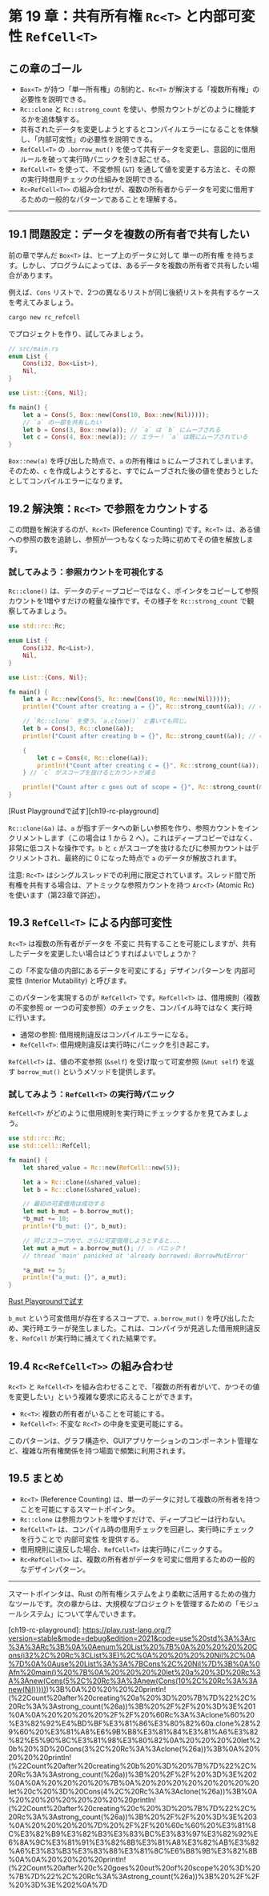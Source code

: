 # 第 19 章：共有所有権 `Rc<T>` と内部可変性 `RefCell<T>`

## この章のゴール
- `Box<T>` が持つ「単一所有権」の制約と、`Rc<T>` が解決する「複数所有権」の必要性を説明できる。
- `Rc::clone` と `Rc::strong_count` を使い、参照カウントがどのように機能するかを追体験する。
- 共有されたデータを変更しようとするとコンパイルエラーになることを体験し、「内部可変性」の必要性を説明できる。
- `RefCell<T>` の `.borrow_mut()` を使って共有データを変更し、意図的に借用ルールを破って実行時パニックを引き起こせる。
- `RefCell<T>` を使って、不変参照 (`&T`) を通して値を変更する方法と、その際の実行時借用チェックの仕組みを説明できる。
- `Rc<RefCell<T>>` の組み合わせが、複数の所有者からデータを可変に借用するための一般的なパターンであることを理解する。

---

## 19.1 問題設定：データを複数の所有者で共有したい

前の章で学んだ `Box<T>` は、ヒープ上のデータに対して 単一の所有権 を持ちます。しかし、プログラムによっては、あるデータを複数の所有者で共有したい場合があります。

例えば、`Cons` リストで、2つの異なるリストが同じ後続リストを共有するケースを考えてみましょう。

```sh
cargo new rc_refcell
```
でプロジェクトを作り、試してみましょう。

```rust
// src/main.rs
enum List {
    Cons(i32, Box<List>),
    Nil,
}

use List::{Cons, Nil};

fn main() {
    let a = Cons(5, Box::new(Cons(10, Box::new(Nil)))));
    // `a` の一部を共有したい
    let b = Cons(3, Box::new(a)); // `a` は `b` にムーブされる
    let c = Cons(4, Box::new(a)); // エラー！ `a` は既にムーブされている
}
```
`Box::new(a)` を呼び出した時点で、`a` の所有権は `b` にムーブされてしまいます。そのため、`c` を作成しようとすると、すでにムーブされた後の値を使おうとしたとしてコンパイルエラーになります。

## 19.2 解決策：`Rc<T>` で参照をカウントする

この問題を解決するのが、`Rc<T>` (Reference Counting) です。`Rc<T>` は、ある値への参照の数を追跡し、参照が一つもなくなった時に初めてその値を解放します。

### 試してみよう：参照カウントを可視化する

`Rc::clone()` は、データのディープコピーではなく、ポインタをコピーして参照カウントを1増やすだけの軽量な操作です。その様子を `Rc::strong_count` で観察してみましょう。

```rust
use std::rc::Rc;

enum List {
    Cons(i32, Rc<List>),
    Nil,
}

use List::{Cons, Nil};

fn main() {
    let a = Rc::new(Cons(5, Rc::new(Cons(10, Rc::new(Nil)))));
    println!("Count after creating a = {}", Rc::strong_count(&a)); // => 1

    // `Rc::clone` を使う。`a.clone()` と書いても同じ。
    let b = Cons(3, Rc::clone(&a));
    println!("Count after creating b = {}", Rc::strong_count(&a)); // => 2

    {
        let c = Cons(4, Rc::clone(&a));
        println!("Count after creating c = {}", Rc::strong_count(&a)); // => 3
    } // `c` がスコープを抜けるとカウントが減る

    println!("Count after c goes out of scope = {}", Rc::strong_count(&a)); // => 2
}
```

[Rust Playgroundで試す][ch19-rc-playground]

`Rc::clone(&a)` は、`a` が指すデータへの新しい参照を作り、参照カウントをインクリメントします（この場合は 1 から 2 へ）。これはディープコピーではなく、非常に低コストな操作です。`b` と `c` がスコープを抜けるたびに参照カウントはデクリメントされ、最終的に 0 になった時点で `a` のデータが解放されます。

注意: `Rc<T>` はシングルスレッドでの利用に限定されています。スレッド間で所有権を共有する場合は、アトミックな参照カウントを持つ `Arc<T>` (Atomic Rc) を使います（第23章で詳述）。

## 19.3 `RefCell<T>` による内部可変性

`Rc<T>` は複数の所有者がデータを 不変に 共有することを可能にしますが、共有したデータを変更したい場合はどうすればよいでしょうか？

この「不変な値の内部にあるデータを可変にする」デザインパターンを 内部可変性 (Interior Mutability) と呼びます。

このパターンを実現するのが `RefCell<T>` です。`RefCell<T>` は、借用規則（複数の不変参照 or 一つの可変参照）のチェックを、コンパイル時ではなく 実行時 に行います。

- 通常の参照: 借用規則違反はコンパイルエラーになる。
- `RefCell<T>`: 借用規則違反は実行時にパニックを引き起こす。

`RefCell<T>` は、値の不変参照 (`&self`) を受け取って可変参照 (`&mut self`) を返す `borrow_mut()` というメソッドを提供します。

### 試してみよう：`RefCell<T>` の実行時パニック

`RefCell<T>` がどのように借用規則を実行時にチェックするかを見てみましょう。

```rust
use std::rc::Rc;
use std::cell::RefCell;

fn main() {
    let shared_value = Rc::new(RefCell::new(5));

    let a = Rc::clone(&shared_value);
    let b = Rc::clone(&shared_value);

    // 最初の可変借用は成功する
    let mut b_mut = b.borrow_mut();
    *b_mut += 10;
    println!("b_mut: {}", b_mut);

    // 同じスコープ内で、さらに可変借用しようとすると...
    let mut a_mut = a.borrow_mut(); // 💥 パニック！
    // thread 'main' panicked at 'already borrowed: BorrowMutError'

    *a_mut += 5;
    println!("a_mut: {}", a_mut);
}
```

[Rust Playgroundで試す][ch19-refcell-playground]

`b_mut` という可変借用が存在するスコープで、`a.borrow_mut()` を呼び出したため、実行時エラーが発生しました。これは、コンパイラが見逃した借用規則違反を、`RefCell` が実行時に捕えてくれた結果です。

## 19.4 `Rc<RefCell<T>>` の組み合わせ

`Rc<T>` と `RefCell<T>` を組み合わせることで、「複数の所有者がいて、かつその値を変更したい」という複雑な要求に応えることができます。

- `Rc<T>`: 複数の所有者がいることを可能にする。
- `RefCell<T>`: 不変な `Rc<T>` の中身を変更可能にする。

このパターンは、グラフ構造や、GUIアプリケーションのコンポーネント管理など、複雑な所有権関係を持つ場面で頻繁に利用されます。

## 19.5 まとめ

- `Rc<T>` (Reference Counting) は、単一のデータに対して複数の所有者を持つことを可能にするスマートポインタ。
- `Rc::clone` は参照カウントを増やすだけで、ディープコピーは行わない。
- `RefCell<T>` は、コンパイル時の借用チェックを回避し、実行時にチェックを行うことで 内部可変性 を提供する。
- 借用規則に違反した場合、`RefCell<T>` は実行時にパニックする。
- `Rc<RefCell<T>>` は、複数の所有者がデータを可変に借用するための一般的なデザインパターン。

---

スマートポインタは、Rust の所有権システムをより柔軟に活用するための強力なツールです。次の章からは、大規模なプロジェクトを管理するための「モジュールシステム」について学んでいきます。


[ch19-rc-playground]: https://play.rust-lang.org/?version=stable&mode=debug&edition=2021&code=use%20std%3A%3Arc%3A%3ARc%3B%0A%0Aenum%20List%20%7B%0A%20%20%20%20Cons(i32%2C%20Rc%3CList%3E)%2C%0A%20%20%20%20Nil%2C%0A%7D%0A%0Ause%20List%3A%3A%7BCons%2C%20Nil%7D%3B%0A%0Afn%20main()%20%7B%0A%20%20%20%20let%20a%20%3D%20Rc%3A%3Anew(Cons(5%2C%20Rc%3A%3Anew(Cons(10%2C%20Rc%3A%3Anew(Nil))))))%3B%0A%20%20%20%20println!(%22Count%20after%20creating%20a%20%3D%20%7B%7D%22%2C%20Rc%3A%3Astrong_count(%26a))%3B%20%2F%2F%20%3D%3E%201%0A%0A%20%20%20%20%2F%2F%20%60Rc%3A%3Aclone%60%20%E3%82%92%E4%BD%BF%E3%81%86%E3%80%82%60a.clone%28%29%60%20%E3%81%A8%E6%9B%B8%E3%81%84%E3%81%A6%E3%82%82%E5%90%8C%E3%81%98%E3%80%82%0A%20%20%20%20let%20b%20%3D%20Cons(3%2C%20Rc%3A%3Aclone(%26a))%3B%0A%20%20%20%20println!(%22Count%20after%20creating%20b%20%3D%20%7B%7D%22%2C%20Rc%3A%3Astrong_count(%26a))%3B%20%2F%2F%20%3D%3E%202%0A%0A%20%20%20%20%7B%0A%20%20%20%20%20%20%20%20let%20c%20%3D%20Cons(4%2C%20Rc%3A%3Aclone(%26a))%3B%0A%20%20%20%20%20%20%20%20println!(%22Count%20after%20creating%20c%20%3D%20%7B%7D%22%2C%20Rc%3A%3Astrong_count(%26a))%3B%20%2F%2F%20%3D%3E%203%0A%20%20%20%20%7D%20%2F%2F%20%60c%60%20%E3%81%8C%E3%82%B9%E3%82%B3%E3%83%BC%E3%83%97%E3%82%92%E6%8A%9C%E3%81%91%E3%82%8B%E3%81%A8%E3%82%AB%E3%82%A6%E3%83%B3%E3%83%88%E3%81%8C%E6%B8%9B%E3%82%8B%0A%0A%20%20%20%20println!(%22Count%20after%20c%20goes%20out%20of%20scope%20%3D%20%7B%7D%22%2C%20Rc%3A%3Astrong_count(%26a))%3B%20%2F%2F%20%3D%3E%202%0A%7D

[ch19-refcell-playground]: https://play.rust-lang.org/?version=stable&mode=debug&edition=2021&code=use%20std%3A%3Arc%3A%3ARc%3B%0Ause%20std%3A%3Acell%3A%3ARefCell%3B%0A%0Afn%20main()%20%7B%0A%20%20%20%20let%20shared_value%20%3D%20Rc%3A%3Anew(RefCell%3A%3Anew(5))%3B%0A%0A%20%20%20%20let%20a%20%3D%20Rc%3A%3Aclone(%26shared_value)%3B%0A%20%20%20%20let%20b%20%3D%20Rc%3A%3Aclone(%26shared_value)%3B%0A%0A%20%20%20%20%2F%2F%20%E6%9C%80%E5%88%9D%E3%81%AE%E5%8F%AF%E5%A4%89%E5%80%9F%E7%94%A8%E3%81%AF%E6%88%90%E5%8A%9F%E3%81%99%E3%82%8B%0A%20%20%20%20let%20mut%20b_mut%20%3D%20b.borrow_mut()%3B%0A%20%20%20%20*b_mut%20%2B%3D%2010%3B%0A%20%20%20%20println!(%22b_mut%3A%20%7B%7D%22%2C%20b_mut)%3B%0A%0A%20%20%20%20%2F%2F%20%E5%90%8C%E3%81%98%E3%82%B9%E3%82%B3%E3%83%BC%E3%83%97%E5%86%85%E3%81%A7%E3%80%81%E3%81%95%E3%82%89%E3%81%AB%E5%8F%AF%E5%A4%89%E5%80%9F%E7%94%A8%E3%81%97%E3%82%88%E3%81%86%E3%81%A8...%0A%20%20%20%20let%20mut%20a_mut%20%3D%20a.borrow_mut()%3B%20%2F%2F%20%F0%9F%92%A5%20%E3%83%91%E3%83%8B%E3%83%83%E3%82%AF%EF%BC%81%0A%20%20%20%20%2F%2F%20thread%20%27main%27%20panicked%20at%20%27already%20borrowed%3A%20BorrowMutError%27%0A%20%20%20%20*a_mut%20%2B%3D%205%3B%0A%20%20%20%20println!(%22a_mut%3A%20%7B%7D%22%2C%20a_mut)%3B%0A%7D
